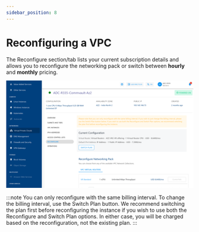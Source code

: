 ```yaml
---
sidebar_position: 8
---
```


# Reconfiguring a VPC

The Reconfigure section/tab lists your current subscription details and allows you to reconfigure the networking pack or switch between **hourly** and **monthly** pricing.

![VPC Management and Basic Operations](img/VPCManagement1.png)

:::note
You can only reconfigure with the same billing interval. To change the billing interval, use the Switch Plan button. We recommend switching the plan first before reconfiguring the instance if you wish to use both the Reconfigure and Switch Plan options. In either case, you will be charged based on the reconfiguration, not the existing plan.
:::




